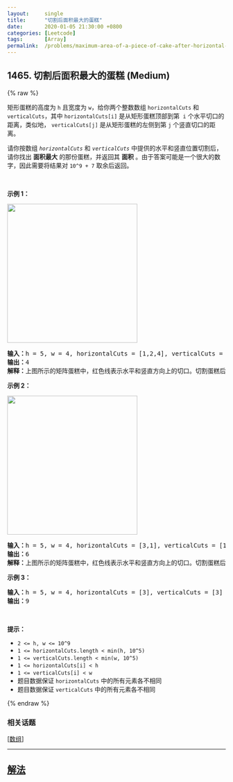 ```yaml
---
layout:     single
title:      "切割后面积最大的蛋糕"
date:       2020-01-05 21:30:00 +0800
categories: [Leetcode]
tags:       [Array]
permalink:  /problems/maximum-area-of-a-piece-of-cake-after-horizontal-and-vertical-cuts/
---
```


## 1465. 切割后面积最大的蛋糕 (Medium)

{% raw %}

<p>矩形蛋糕的高度为 <code>h</code> 且宽度为 <code>w</code>，给你两个整数数组 <code>horizontalCuts</code> 和 <code>verticalCuts</code>，其中 <code>horizontalCuts[i]</code> 是从矩形蛋糕顶部到第&nbsp; <code>i</code> 个水平切口的距离，类似地， <code>verticalCuts[j]</code> 是从矩形蛋糕的左侧到第 <code>j</code> 个竖直切口的距离。</p>

<p>请你按数组 <em><code>horizontalCuts</code> </em>和<em> <code>verticalCuts</code> </em>中提供的水平和竖直位置切割后，请你找出 <strong>面积最大</strong> 的那份蛋糕，并返回其 <strong>面积</strong> 。由于答案可能是一个很大的数字，因此需要将结果对 <code>10^9 + 7</code> 取余后返回。</p>

<p>&nbsp;</p>

<p><strong>示例 1：</strong></p>

<p><img alt="" src="https://assets.leetcode-cn.com/aliyun-lc-upload/uploads/2020/05/30/leetcode_max_area_2.png" style="height: 320px; width: 300px;"></p>

<pre><strong>输入：</strong>h = 5, w = 4, horizontalCuts = [1,2,4], verticalCuts = [1,3]
<strong>输出：</strong>4 
<strong>解释：</strong>上图所示的矩阵蛋糕中，红色线表示水平和竖直方向上的切口。切割蛋糕后，绿色的那份蛋糕面积最大。
</pre>

<p><strong>示例 2：</strong></p>

<p><strong><img alt="" src="https://assets.leetcode-cn.com/aliyun-lc-upload/uploads/2020/05/30/leetcode_max_area_3.png" style="height: 320px; width: 300px;"></strong></p>

<pre><strong>输入：</strong>h = 5, w = 4, horizontalCuts = [3,1], verticalCuts = [1]
<strong>输出：</strong>6
<strong>解释：</strong>上图所示的矩阵蛋糕中，红色线表示水平和竖直方向上的切口。切割蛋糕后，绿色和黄色的两份蛋糕面积最大。</pre>

<p><strong>示例 3：</strong></p>

<pre><strong>输入：</strong>h = 5, w = 4, horizontalCuts = [3], verticalCuts = [3]
<strong>输出：</strong>9
</pre>

<p>&nbsp;</p>

<p><strong>提示：</strong></p>

<ul>
	<li><code>2 &lt;= h,&nbsp;w &lt;= 10^9</code></li>
	<li><code>1 &lt;=&nbsp;horizontalCuts.length &lt;&nbsp;min(h, 10^5)</code></li>
	<li><code>1 &lt;=&nbsp;verticalCuts.length &lt; min(w, 10^5)</code></li>
	<li><code>1 &lt;=&nbsp;horizontalCuts[i] &lt; h</code></li>
	<li><code>1 &lt;=&nbsp;verticalCuts[i] &lt; w</code></li>
	<li>题目数据保证 <code>horizontalCuts</code> 中的所有元素各不相同</li>
	<li>题目数据保证 <code>verticalCuts</code>&nbsp;中的所有元素各不相同</li>
</ul>

{% endraw %}

### 相关话题
  [[数组](https://github.com/openset/leetcode/tree/master/tag/array/README.md)]

---

## [解法](https://github.com/openset/leetcode/tree/master/problems/maximum-area-of-a-piece-of-cake-after-horizontal-and-vertical-cuts)
